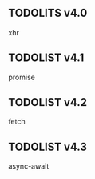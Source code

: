 ## TODOLITS v4.0

xhr

## TODOLIST v4.1

promise

## TODOLIST v4.2

fetch

## TODOLIST v4.3

async-await
